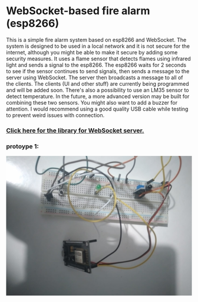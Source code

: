 # WebSocket-based fire alarm (esp8266)

This is a simple fire alarm system based on esp8266 and WebSocket. The system is designed to be used in a local network and it is not secure for the internet, although you might be able to make it secure by adding some security measures. It uses a flame sensor that detects flames using infrared light and sends a signal to the esp8266. The esp8266 waits for 2 seconds to see if the sensor continues to send signals, then sends a message to the server using WebSocket. The server then broadcasts a message to all of the clients. The clients (UI and other stuff) are currently being programmed and will be added soon. There's also a possibility to use an LM35 sensor to detect temperature. In the future, a more advanced version may be built for combining these two sensors. You might also want to add a buzzer for attention. I would recommend using a good quality USB cable while testing to prevent weird issues with connection.

### [Click here for the library for WebSocket server.](https://github.com/Links2004/arduinoWebSockets)

### protoype 1:
![preview](https://github.com/QwertyR0/Esp8266-Fire-Alarm-WS-Based/blob/main/preview.jpg?raw=true)
